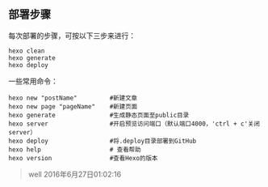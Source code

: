 ## 部署步骤

每次部署的步骤，可按以下三步来进行：

    hexo clean
    hexo generate
    hexo deploy

一些常用命令：

    hexo new "postName" 		#新建文章
    hexo new page "pageName"	#新建页面
    hexo generate 				#生成静态页面至public目录
    hexo server 				#开启预览访问端口（默认端口4000，'ctrl + c'关闭server）
    hexo deploy 				#将.deploy目录部署到GitHub
    hexo help  					# 查看帮助
    hexo version  				#查看Hexo的版本

> well 2016年6月27日01:02:16
